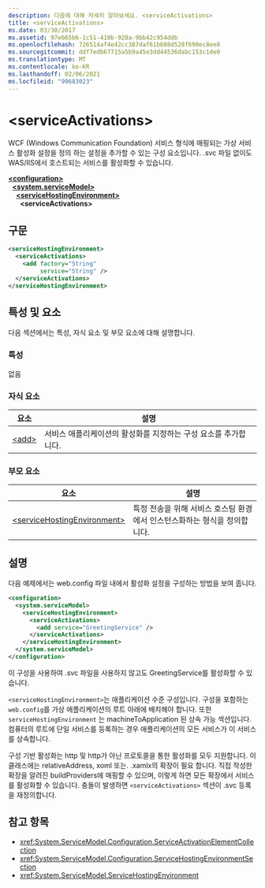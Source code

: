 ```yaml
---
description: 다음에 대해 자세히 알아보세요. <serviceActivations>
title: <serviceActivations>
ms.date: 03/30/2017
ms.assetid: 97e665b6-1c51-410b-928a-9bb42c954ddb
ms.openlocfilehash: 726514af4e42cc387daf61b688d528f690ec8ee8
ms.sourcegitcommit: ddf7edb67715a5b9a45e3dd44536dabc153c1de0
ms.translationtype: MT
ms.contentlocale: ko-KR
ms.lasthandoff: 02/06/2021
ms.locfileid: "99683023"
---
```

# \<serviceActivations>

WCF (Windows Communication Foundation) 서비스 형식에 매핑되는 가상 서비스 활성화 설정을 정의 하는 설정을 추가할 수 있는 구성 요소입니다. .svc 파일 없이도 WAS/IIS에서 호스트되는 서비스를 활성화할 수 있습니다.

[**\<configuration>**](../configuration-element.md)\
&nbsp;&nbsp;[**\<system.serviceModel>**](system-servicemodel.md)\
&nbsp;&nbsp;&nbsp;&nbsp;[**\<serviceHostingEnvironment>**](servicehostingenvironment.md)\
&nbsp;&nbsp;&nbsp;&nbsp;&nbsp;&nbsp;**\<serviceActivations>**  

## <a name="syntax"></a>구문

```xml
<serviceHostingEnvironment>
  <serviceActivations>
    <add factory="String"
         service="String" />
  </serviceActivations>
</serviceHostingEnvironment>
```

## <a name="attributes-and-elements"></a>특성 및 요소

다음 섹션에서는 특성, 자식 요소 및 부모 요소에 대해 설명합니다.

### <a name="attributes"></a>특성

없음

### <a name="child-elements"></a>자식 요소

|요소|설명|
|-------------|-----------------|
|[\<add>](add-of-serviceactivations.md)|서비스 애플리케이션의 활성화를 지정하는 구성 요소를 추가합니다.|

### <a name="parent-elements"></a>부모 요소

|요소|설명|
|-------------|-----------------|
|[\<serviceHostingEnvironment>](servicehostingenvironment.md)|특정 전송을 위해 서비스 호스팅 환경에서 인스턴스화하는 형식을 정의합니다.|

## <a name="remarks"></a>설명

다음 예제에서는 web.config 파일 내에서 활성화 설정을 구성하는 방법을 보여 줍니다.

```xml
<configuration>
  <system.serviceModel>
    <serviceHostingEnvironment>
      <serviceActivations>
        <add service="GreetingService" />
      </serviceActivations>
    </serviceHostingEnvironment>
  </system.serviceModel>
</configuration>
```

이 구성을 사용하여 .svc 파일을 사용하지 않고도 GreetingService를 활성화할 수 있습니다.

`<serviceHostingEnvironment>`는 애플리케이션 수준 구성입니다. 구성을 포함하는 `web.config`를 가상 애플리케이션의 루트 아래에 배치해야 합니다. 또한 `serviceHostingEnvironment` 는 machineToApplication 된 상속 가능 섹션입니다. 컴퓨터의 루트에 단일 서비스를 등록하는 경우 애플리케이션의 모든 서비스가 이 서비스를 상속합니다.

구성 기반 활성화는 http 및 http가 아닌 프로토콜을 통한 활성화를 모두 지원합니다. 이 클래스에는 relativeAddress, xoml 또는. .xamlx의 확장이 필요 합니다. 직접 작성한 확장을 알려진 buildProviders에 매핑할 수 있으며, 이렇게 하면 모든 확장에서 서비스를 활성화할 수 있습니다. 충돌이 발생하면 `<serviceActivations>` 섹션이 .svc 등록을 재정의합니다.

## <a name="see-also"></a>참고 항목

- <xref:System.ServiceModel.Configuration.ServiceActivationElementCollection>
- <xref:System.ServiceModel.Configuration.ServiceHostingEnvironmentSection>
- <xref:System.ServiceModel.ServiceHostingEnvironment>
